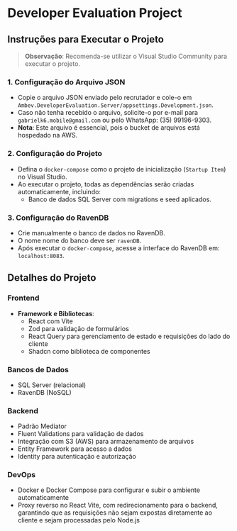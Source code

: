 

# Developer Evaluation Project

## Instruções para Executar o Projeto

> **Observação**: Recomenda-se utilizar o Visual Studio Community para executar o projeto.

### 1. Configuração do Arquivo JSON
- Copie o arquivo JSON enviado pelo recrutador e cole-o em `Ambev.DeveloperEvaluation.Server/appsettings.Development.json`.
- Caso não tenha recebido o arquivo, solicite-o por e-mail para `gabrielk6.mobile@gmail.com` ou pelo WhatsApp: (35) 99196-9303.
- **Nota**: Este arquivo é essencial, pois o bucket de arquivos está hospedado na AWS.

### 2. Configuração do Projeto
- Defina o `docker-compose` como o projeto de inicialização (`Startup Item`) no Visual Studio.
- Ao executar o projeto, todas as dependências serão criadas automaticamente, incluindo:
  - Banco de dados SQL Server com migrations e seed aplicados.

### 3. Configuração do RavenDB
- Crie manualmente o banco de dados no RavenDB.
- O nome<ViewGroup> nome do banco deve ser `ravenDB`.
- Após executar o `docker-compose`, acesse a interface do RavenDB em: `localhost:8083`.

## Detalhes do Projeto

### Frontend
- **Framework e Bibliotecas**:
  - React com Vite
  - Zod para validação de formulários
  - React Query para gerenciamento de estado e requisições do lado do cliente
  - Shadcn como biblioteca de componentes

### Bancos de Dados
- SQL Server (relacional)
- RavenDB (NoSQL)

### Backend
- Padrão Mediator
- Fluent Validations para validação de dados
- Integração com S3 (AWS) para armazenamento de arquivos
- Entity Framework para acesso a dados
- Identity para autenticação e autorização

### DevOps
- Docker e Docker Compose para configurar e subir o ambiente automaticamente
- Proxy reverso no React Vite, com redirecionamento para o backend, garantindo que as requisições não sejam expostas diretamente ao cliente e sejam processadas pelo Node.js

